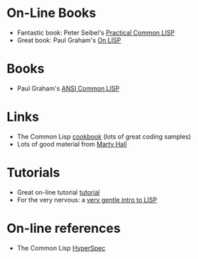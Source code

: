 # On-Line Books #

  * Fantastic book: Peter Seibel's  [Practical Common LISP](http://gigamonkeys.com/book/)
  * Great book: Paul Graham's [On LISP](http://www.paulgraham.com/onlisp.html)

# Books #

  * Paul Graham's  [ANSI Common LISP](http://www.paulgraham.com/acl.html)

# Links #

  * The Common Lisp [cookbook](http://cl-cookbook.sourceforge.net/index.html) (lots of great coding samples)
  * Lots of good material from [Marty Hall](http://www.apl.jhu.edu/~hall/lisp.html)

# Tutorials #

  * Great on-line tutorial [tutorial](http://cs.gmu.edu/~sean/lisp/LispTutorial.html)
  * For the very nervous: a [very gentle intro to LISP](http://www.lisperati.com/casting.html)

# On-line references #

  * The Common Lisp [HyperSpec](http://www.lispworks.com/documentation/HyperSpec/Front/X_Master.htm)